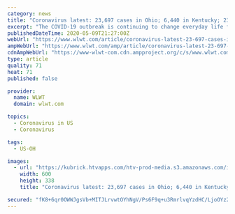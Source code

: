 ```yaml
---
category: news
title: "Coronavirus latest: 23,697 cases in Ohio; 6,440 in Kentucky; 23,732 in Indiana"
excerpt: "The COVID-19 outbreak is continuing to change everyday life for millions of Americans. Leaders across the county, including the Tri-State area, are implementing measures to stop the spread, shutting down schools and restaurants and canceling events."
publishedDateTime: 2020-05-09T21:27:00Z
webUrl: "https://www.wlwt.com/article/coronavirus-latest-23-697-cases-in-ohio-6-440-in-kentucky-23-732-in-indiana/32095068"
ampWebUrl: "https://www.wlwt.com/amp/article/coronavirus-latest-23-697-cases-in-ohio-6-440-in-kentucky-23-732-in-indiana/32095068"
cdnAmpWebUrl: "https://www-wlwt-com.cdn.ampproject.org/c/s/www.wlwt.com/amp/article/coronavirus-latest-23-697-cases-in-ohio-6-440-in-kentucky-23-732-in-indiana/32095068"
type: article
quality: 71
heat: 71
published: false

provider:
  name: WLWT
  domain: wlwt.com

topics:
  - Coronavirus in US
  - Coronavirus

tags:
  - US-OH

images:
  - url: "https://kubrick.htvapps.com/htv-prod-media.s3.amazonaws.com/images/coronavirus-indy-1583511980.jpg?crop=1.00xw:1.00xh;0,0&resize=1200:*"
    width: 600
    height: 338
    title: "Coronavirus latest: 23,697 cases in Ohio; 6,440 in Kentucky; 23,732 in Indiana"

secured: "fK8+6qr0OWWJgsVb+MITJLrvwtOYhNgV/Ps6F9q+u3RmrlvqYzdHC/LjoOYz2hQbYlc271SWSpYYi2y9xaq2BVZMreARQ+xaQgQ1aIkkvkrao2aBao39dOq3m3wfaGeQ6+RQNanQuNtJvH4kY3X5/mOJZY8u9VgtvpLGMbD4pcA0swosYzhfG+o/aSIFcNQjEQPeCQkceuphPpSo9DnkdrqE6o4I9TcA6qqZkcJ51PFrzw6Zv4Ea2mcqqhVxD/a/MkJ7M5VFLBqFGtKkiCmhqAg50H4u93uciMODLPfA4i6zUD3Sm+ZwDHoMzaKXr+Ds;Ktm4TicxY6r4o3S1a41n0Q=="
---
```


